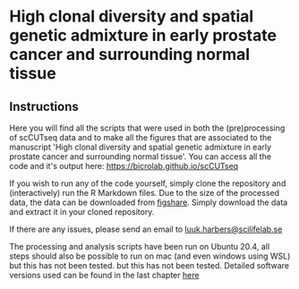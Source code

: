 # High clonal diversity and spatial genetic admixture in early prostate cancer and surrounding normal tissue

## Instructions

Here you will find all the scripts that were used in both the (pre)processing of scCUTseq data and to make all the figures that are associated to the manuscript 'High clonal diversity and spatial genetic admixture in early prostate cancer and surrounding normal tissue'. You can access all the code and it's output here: https://bicrolab.github.io/scCUTseq

If you wish to run any of the code yourself, simply clone the repository and (interactively) run the R Markdown files. Due to the size of the processed data, the data can be downloaded from [figshare](https://doi.org/10.6084/m9.figshare.23675517). Simply download the data and extract it in your cloned repository.

If there are any issues, please send an email to luuk.harbers@scilifelab.se

The processing and analysis scripts have been run on Ubuntu 20.4, all steps should also be possible to run on mac (and even windows using WSL) but this has not been tested. but this has not been tested. Detailed software versions used can be found in the last chapter [here](https://bicrolab.github.io/scCUTseq/session-info.html)
